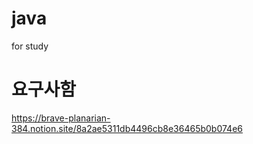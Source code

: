 # java
for study

# 요구사함
https://brave-planarian-384.notion.site/8a2ae5311db4496cb8e36465b0b074e6






